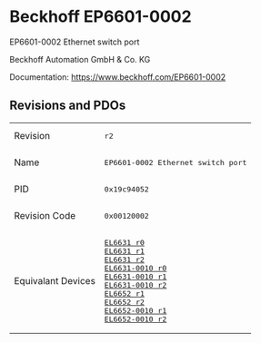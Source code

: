 # Beckhoff EP6601-0002

EP6601-0002 Ethernet switch port

Beckhoff Automation GmbH & Co. KG

Documentation: <a href="https://www.beckhoff.com/EP6601-0002">https://www.beckhoff.com/EP6601-0002</a>

## Revisions and PDOs
<table>
<tr >
<td class="first">Revision</td>
<td ><pre>r2</pre></td>
</tr>
<tr >
<td class="first">Name</td>
<td ><pre>EP6601-0002 Ethernet switch port</pre></td>
</tr>
<tr >
<td class="first">PID</td>
<td ><pre>0x19c94052</pre></td>
</tr>
<tr >
<td class="first">Revision Code</td>
<td ><pre>0x00120002</pre></td>
</tr>
<tr >
<td class="first">Equivalant Devices</td>
<td ><pre><a href="EL6631">EL6631 r0</a><br/><a href="EL6631">EL6631 r1</a><br/><a href="EL6631">EL6631 r2</a><br/><a href="EL6631-0010">EL6631-0010 r0</a><br/><a href="EL6631-0010">EL6631-0010 r1</a><br/><a href="EL6631-0010">EL6631-0010 r2</a><br/><a href="EL6652">EL6652 r1</a><br/><a href="EL6652">EL6652 r2</a><br/><a href="EL6652-0010">EL6652-0010 r1</a><br/><a href="EL6652-0010">EL6652-0010 r2</a></pre></td>
</tr>
</table>

